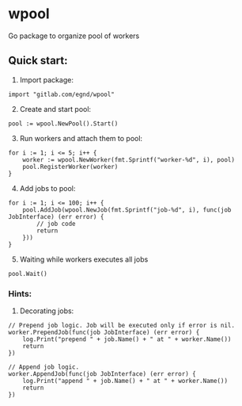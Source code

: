 # wpool

Go package to organize pool of workers

## Quick start:
1. Import package:
```
import "gitlab.com/egnd/wpool"
```
2. Create and start pool:
```
pool := wpool.NewPool().Start()
```
3. Run workers and attach them to pool:
```
for i := 1; i <= 5; i++ {
    worker := wpool.NewWorker(fmt.Sprintf("worker-%d", i), pool)
    pool.RegisterWorker(worker)
}
```
4. Add jobs to pool:
```
for i := 1; i <= 100; i++ {
    pool.AddJob(wpool.NewJob(fmt.Sprintf("job-%d", i), func(job JobInterface) (err error) {
        // job code
        return
    }))
}
```
5. Waiting while workers executes all jobs
```
pool.Wait()
```

### Hints:
1. Decorating jobs:
```
// Prepend job logic. Job will be executed only if error is nil.
worker.PrependJob(func(job JobInterface) (err error) {
    log.Print("prepend " + job.Name() + " at " + worker.Name())
    return
})

// Append job logic.
worker.AppendJob(func(job JobInterface) (err error) {
    log.Print("append " + job.Name() + " at " + worker.Name())
    return
})
```
